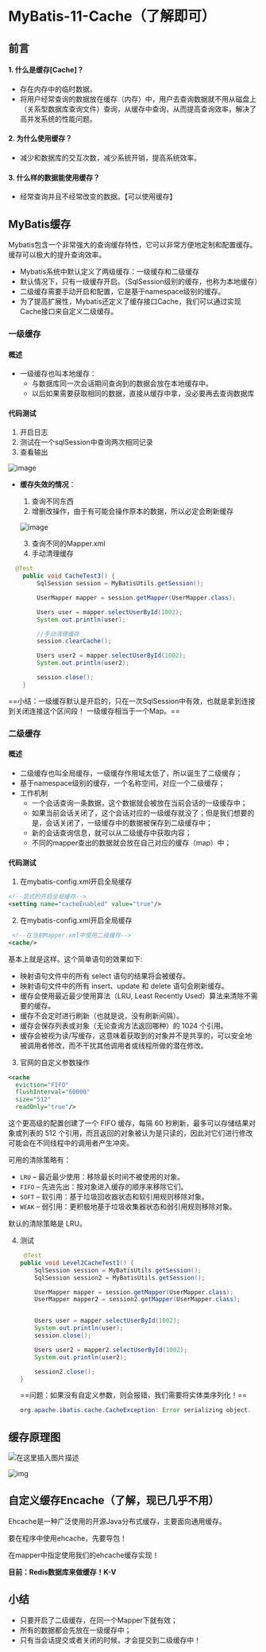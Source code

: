 # MyBatis-11-Cache（了解即可）

## 前言

#### 1. 什么是缓存[Cache]？

- 存在内存中的临时数据。
- 将用户经常查询的数据放在缓存（内存）中，用户去查询数据就不用从磁盘上（关系型数据库查询文件）查询，从缓存中查询，从而提高查询效率，解决了高并发系统的性能问题。

#### 2. 为什么使用缓存？

- 减少和数据库的交互次数，减少系统开销，提高系统效率。

#### 3. 什么样的数据能使用缓存？

- 经常查询并且不经常改变的数据。【可以使用缓存】

## MyBatis缓存

Mybatis包含一个非常强大的查询缓存特性，它可以非常方便地定制和配置缓存。缓存可以极大的提升查询效率。

- Mybatis系统中默认定义了两级缓存：一级缓存和二级缓存
- 默认情况下，只有一级缓存开启。（SqlSession级别的缓存，也称为本地缓存）
- 二级缓存需要手动开启和配置，它是基于namespace级别的缓存。
- 为了提高扩展性，Mybatis还定义了缓存接口Cache，我们可以通过实现Cache接口来自定义二级缓存。

### 一级缓存

#### 概述

- 一级缓存也叫本地缓存：
  - 与数据库同一次会话期间查询到的数据会放在本地缓存中。
  - 以后如果需要获取相同的数据，直接从缓存中拿，没必要再去查询数据库
  
#### 代码测试

  1. 开启日志
  2. 测试在一个sqlSession中查询两次相同记录
  3. 查看输出

![image](https://xf233.oss-cn-hangzhou.aliyuncs.com/CalvinHaynesBlogImage/image.irvfdcx78ig.png)

- **缓存失效的情况**：

  1. 查询不同东西
  2. 增删改操作，由于有可能会操作原本的数据，所以必定会刷新缓存

  ![image](https://xf233.oss-cn-hangzhou.aliyuncs.com/CalvinHaynesBlogImage/image.3e16n529qwu0.png)

  3. 查询不同的Mapper.xml
  4. 手动清理缓存

```java
  @Test
    public void CacheTest3() {
        SqlSession session = MyBatisUtils.getSession();

        UserMapper mapper = session.getMapper(UserMapper.class);

        Users user = mapper.selectUserById(1002);
        System.out.println(user);

        //手动清理缓存
        session.clearCache();

        Users user2 = mapper.selectUserById(1002);
        System.out.println(user2);

        session.close();
    }
```

==小结：一级缓存默认是开启的，只在一次SqlSession中有效，也就是拿到连接到关闭连接这个区间段！
一级缓存相当于一个Map。==

### 二级缓存

#### 概述

- 二级缓存也叫全局缓存，一级缓存作用域太低了，所以诞生了二级缓存；
- 基于namespace级别的缓存，一个名称空间，对应一个二级缓存；
- 工作机制
  - 一个会话查询一条数据，这个数据就会被放在当前会话的一级缓存中；
  - 如果当前会话关闭了，这个会话对应的一级缓存就没了；但是我们想要的是，会话关闭了，一级缓存中的数据被保存到二级缓存中；
  - 新的会话查询信息，就可以从二级缓存中获取内容；
  - 不同的mapper查出的数据就会放在自己对应的缓存（map）中；
#### 代码测试
1. 在mybatis-config.xml开启全局缓存

```xml
<!--显式的开启全局缓存-->
<setting name="cacheEnabled" value="true"/>
```
2. 在mybatis-config.xml开启全局缓存

```xml
 <!--在当前Mapper.xml中使用二级缓存-->
<cache/>
```

基本上就是这样。这个简单语句的效果如下:

- 映射语句文件中的所有 select 语句的结果将会被缓存。
- 映射语句文件中的所有 insert、update 和 delete 语句会刷新缓存。
- 缓存会使用最近最少使用算法（LRU, Least Recently Used）算法来清除不需要的缓存。
- 缓存不会定时进行刷新（也就是说，没有刷新间隔）。
- 缓存会保存列表或对象（无论查询方法返回哪种）的 1024 个引用。
- 缓存会被视为读/写缓存，这意味着获取到的对象并不是共享的，可以安全地被调用者修改，而不干扰其他调用者或线程所做的潜在修改。

3. 官网的自定义参数操作

```xml
<cache
  eviction="FIFO"
  flushInterval="60000"
  size="512"
  readOnly="true"/>
```

这个更高级的配置创建了一个 FIFO 缓存，每隔 60 秒刷新，最多可以存储结果对象或列表的 512 个引用，而且返回的对象被认为是只读的，因此对它们进行修改可能会在不同线程中的调用者产生冲突。

可用的清除策略有：

- `LRU` – 最近最少使用：移除最长时间不被使用的对象。
- `FIFO` – 先进先出：按对象进入缓存的顺序来移除它们。
- `SOFT` – 软引用：基于垃圾回收器状态和软引用规则移除对象。
- `WEAK` – 弱引用：更积极地基于垃圾收集器状态和弱引用规则移除对象。

默认的清除策略是 LRU。

4. 测试

   ```java
    @Test
   public void Level2CacheTest1() {
       SqlSession session = MyBatisUtils.getSession();
       SqlSession session2 = MyBatisUtils.getSession();
   
       UserMapper mapper = session.getMapper(UserMapper.class);
       UserMapper mapper2 = session2.getMapper(UserMapper.class);
   
   
       Users user = mapper.selectUserById(1002);
       System.out.println(user);
       session.close();
   
       Users user2 = mapper2.selectUserById(1002);
       System.out.println(user2);
   
       session2.close();
   }
   ```

   ==问题：如果没有自定义参数，则会报错，我们需要将实体类序列化！==

   ```java
   org.apache.ibatis.cache.CacheException: Error serializing object.  Cause: java.io.NotSerializableException: top.calvinhaynes.pojo.Users
   ```


## 缓存原理图

![在这里插入图片描述](https://img-blog.csdnimg.cn/20201030140755274.png?x-oss-process=image/watermark,type_ZmFuZ3poZW5naGVpdGk,shadow_10,text_aHR0cHM6Ly9ibG9nLmNzZG4ubmV0L2xpNjQzOTM3NTc5,size_16,color_FFFFFF,t_70#pic_center)

![img](https://img-blog.csdnimg.cn/img_convert/ed26d0d84bc9803ceab7ff4b6bab25de.png)

## 自定义缓存Encache（了解，现已几乎不用）

Ehcache是一种广泛使用的开源Java分布式缓存，主要面向通用缓存。

要在程序中使用ehcache，先要导包！

在mapper中指定使用我们的ehcache缓存实现！

**目前：Redis数据库来做缓存！K-V**

## 小结

- 只要开启了二级缓存，在同一个Mapper下就有效；
- 所有的数据都会先放在一级缓存中；
- 只有当会话提交或者关闭的时候，才会提交到二级缓存中！

